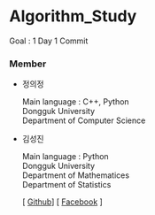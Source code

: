 # Algorithm_Study
Goal : 1 Day 1 Commit

### Member

- 정의정
  
  Main language : C++, Python<br/>
  Dongguk University<br/>
  Department of Computer Science<br/>

- 김성진
  
  Main language : Python<br/>
  Dongguk University<br/>
  Department of Mathematices<br/>
  Department of Statistics<br/>

  [ [Github](https://github.com/comojin1994)] [ [Facebook](https://www.facebook.com/comojin1994) ]<br/>
